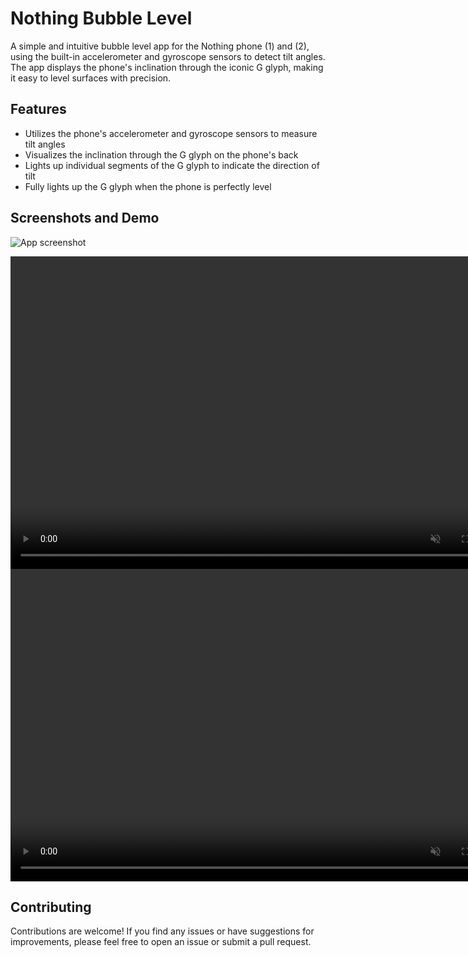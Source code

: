 # Nothing Bubble Level

A simple and intuitive bubble level app for the Nothing phone (1) and (2), using the built-in accelerometer and gyroscope sensors to detect tilt angles. The app displays the phone's inclination through the iconic G glyph, making it easy to level surfaces with precision.

## Features

- Utilizes the phone's accelerometer and gyroscope sensors to measure tilt angles
- Visualizes the inclination through the G glyph on the phone's back
- Lights up individual segments of the G glyph to indicate the direction of tilt
- Fully lights up the G glyph when the phone is perfectly level

## Screenshots and Demo

![App screenshot](<app_screenshot.jpeg | width=200>)

<video controls="" width="800" height="500" muted="" loop="" autoplay="">
<source src="<https://github.com/gawdam/nothingGyro/blob/main/individual_glyph_video.mp4>" type="video/mp4">
</video>

<video controls="" width="800" height="500" muted="" loop="" autoplay="">
<source src="<https://github.com/gawdam/nothingGyro/blob/main/surface_levelling.mp4>" type="video/mp4">
</video>

## Contributing
Contributions are welcome! If you find any issues or have suggestions for improvements, please feel free to open an issue or submit a pull request.
